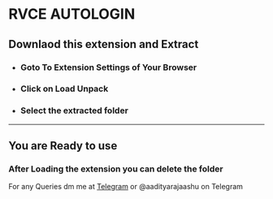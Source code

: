 # RVCE AUTOLOGIN 
## Downlaod this extension and Extract
 * ### Goto To Extension Settings of Your Browser
 * ### Click on Load Unpack
 * ### Select the extracted folder
---
## You are Ready to use
### After Loading the extension you can delete the folder


For any Queries dm me at [Telegram](https://t.me/aadityarajaashu) or @aadityarajaashu on Telegram
